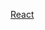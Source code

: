 [React](https://docs.google.com/document/d/1PG_1SyZhnjOvx7CxDFvDEQUjfNfd2SKh0bi81pgO-9Y/edit?tab=t.0)
